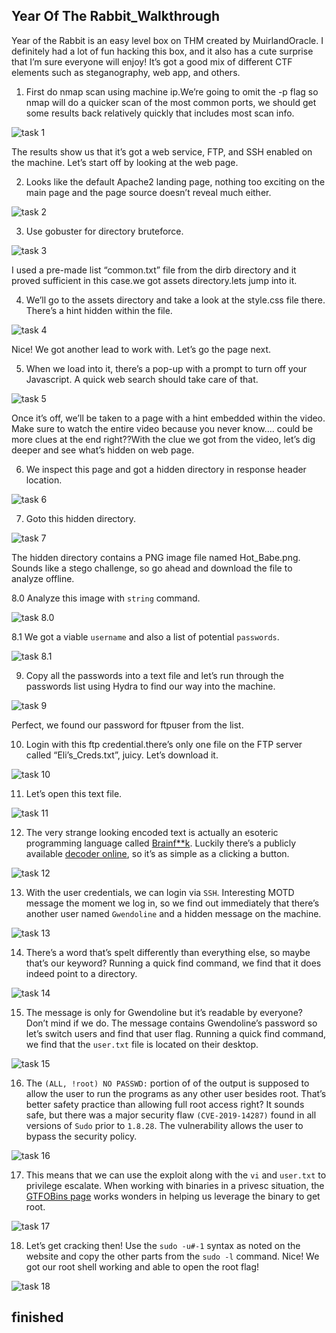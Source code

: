 ## Year Of The Rabbit_Walkthrough

Year of the Rabbit is an easy level box on THM created by MuirlandOracle. I definitely had a lot of fun hacking this box, and it also has a cute surprise that I’m sure everyone will enjoy! It’s got a good mix of different CTF elements such as steganography, web app, and others.

1. First do nmap scan using machine ip.We’re going to omit the -p flag so nmap will do a quicker scan of the most common ports, we should get some results back relatively quickly that includes most scan info.

![task 1](https://github.com/geeksniper/my-TryHackMe-Writeups/blob/0262db8f58e8e50000e2720ff86536ff313761be/Year-Of-The-Rabit_Walkthrough/yearoftherabit-img/1.%20nmap-scan.png)

The results show us that it’s got a web service, FTP, and SSH enabled on the machine. Let’s start off by looking at the web page.

2. Looks like the default Apache2 landing page, nothing too exciting on the main page and the page source doesn’t reveal much either.

![task 2](https://github.com/geeksniper/my-TryHackMe-Writeups/blob/18000fea3a413dfd63f51dd5ecf267fe36f70cd6/Year-Of-The-Rabit_Walkthrough/yearoftherabit-img/2.%20default-siteview.png)

3. Use gobuster for directory bruteforce.

![task 3](https://github.com/geeksniper/my-TryHackMe-Writeups/blob/5b4b28b78db2622295c1262d0088841a6c47d765/Year-Of-The-Rabit_Walkthrough/yearoftherabit-img/3.%20got-hidden-directory.png)

I used a pre-made list “common.txt” file from the dirb directory and it proved sufficient in this case.we got assets directory.lets jump into it.

4. We’ll go to the assets directory and take a look at the style.css file there. There’s a hint hidden within the file.

![task 4](https://github.com/geeksniper/my-TryHackMe-Writeups/blob/f56ab7216e2b15f827b8243e5243787bf9a2e640/Year-Of-The-Rabit_Walkthrough/yearoftherabit-img/4.%20got-hidden-directory-in-css-comment.png)

Nice! We got another lead to work with. Let’s go the page next.

5. When we load into it, there’s a pop-up with a prompt to turn off your Javascript. A quick web search should take care of that.

![task 5](https://github.com/geeksniper/my-TryHackMe-Writeups/blob/f56ab7216e2b15f827b8243e5243787bf9a2e640/Year-Of-The-Rabit_Walkthrough/yearoftherabit-img/5.%20its-popup-js-error.png)

Once it’s off, we’ll be taken to a page with a hint embedded within the video. Make sure to watch the entire video because you never know…. could be more clues at  the end right??With the clue we got from the video, let’s dig deeper and see what’s hidden on web page.

6. We inspect this page and got a hidden directory in response header location.

![task 6](https://github.com/geeksniper/my-TryHackMe-Writeups/blob/f56ab7216e2b15f827b8243e5243787bf9a2e640/Year-Of-The-Rabit_Walkthrough/yearoftherabit-img/6.%20we-inspect-this-phpfile-and-got-hidendirectory-in-response-header.png)

7. Goto this hidden directory.

![task 7](https://github.com/geeksniper/my-TryHackMe-Writeups/blob/6f9a6be88bf657fd2b273f68eafbe2abebd96045/Year-Of-The-Rabit_Walkthrough/yearoftherabit-img/7.%20goto-this-directory-got-a-picture-download-it.png)

The hidden directory contains a PNG image file named Hot_Babe.png. Sounds like a stego challenge, so go ahead and download the file to analyze offline.

8.0 Analyze this image with `string` command.

![task 8.0](https://github.com/geeksniper/my-TryHackMe-Writeups/blob/6f9a6be88bf657fd2b273f68eafbe2abebd96045/Year-Of-The-Rabit_Walkthrough/yearoftherabit-img/8.0%20see-the-string-value-of-this-image.png)

8.1 We got a viable `username` and also a list of potential `passwords`.

![task 8.1](https://github.com/geeksniper/my-TryHackMe-Writeups/blob/6f9a6be88bf657fd2b273f68eafbe2abebd96045/Year-Of-The-Rabit_Walkthrough/yearoftherabit-img/8.1%20got-ftp-user-name-and-password.png)

9. Copy all the passwords into a text file and let’s run through the passwords list using Hydra to find our way into the machine.

![task 9](https://github.com/geeksniper/my-TryHackMe-Writeups/blob/2d1ea345944f16606cdeaa895fa9d33350daea5a/Year-Of-The-Rabit_Walkthrough/yearoftherabit-img/9.%20use-hydra-for-password-bruteforce-and-got-ftp-password.png)

Perfect, we found our password for ftpuser from the list.

10. Login with this ftp credential.there’s only one file on the FTP server called “Eli’s_Creds.txt”, juicy. Let’s download it.

![task 10](https://github.com/geeksniper/my-TryHackMe-Writeups/blob/2d1ea345944f16606cdeaa895fa9d33350daea5a/Year-Of-The-Rabit_Walkthrough/yearoftherabit-img/10.%20login-ftp-got-a-file-download-the-file.png)

11. Let’s open this text file.

![task 11](https://github.com/geeksniper/my-TryHackMe-Writeups/blob/2d1ea345944f16606cdeaa895fa9d33350daea5a/Year-Of-The-Rabit_Walkthrough/yearoftherabit-img/11.%20open-the-file-got-this-now-need-to-decode.png)

12. The very strange looking encoded text is actually an esoteric programming language called [Brainf**k](https://en.wikipedia.org/wiki/Brainfuck). Luckily there’s a publicly available [decoder online](https://www.dcode.fr/brainfuck-language), so it’s as simple as a clicking a button.

![task 12](https://github.com/geeksniper/my-TryHackMe-Writeups/blob/77e7d02175015a0f9f6f8f3cb75e7c5020e6d934/Year-Of-The-Rabit_Walkthrough/yearoftherabit-img/12.%20decode-this-string-got-the-ssh-userand-password.png)

13. With the user credentials, we can login via `SSH`. Interesting MOTD message the moment we log in, so we find out immediately that there’s another user named `Gwendoline` and a hidden message on the machine.

![task 13](https://github.com/geeksniper/my-TryHackMe-Writeups/blob/77e7d02175015a0f9f6f8f3cb75e7c5020e6d934/Year-Of-The-Rabit_Walkthrough/yearoftherabit-img/13.%20login-ssh-using-username-and-password.png)

14. There’s a word that’s spelt differently than everything else, so maybe that’s our keyword? Running a quick find command, we find that it does indeed point to a directory.

![task 14](https://github.com/geeksniper/my-TryHackMe-Writeups/blob/77e7d02175015a0f9f6f8f3cb75e7c5020e6d934/Year-Of-The-Rabit_Walkthrough/yearoftherabit-img/14.%20find-serct-file-and-got-the-password-of-gwendoline.png)

15. The message is only for Gwendoline but it’s readable by everyone? Don’t mind if we do. The message contains Gwendoline’s password so let’s switch users and find that user flag. Running a quick find command, we find that the `user.txt` file is located on their desktop.

![task 15](https://github.com/geeksniper/my-TryHackMe-Writeups/blob/77e7d02175015a0f9f6f8f3cb75e7c5020e6d934/Year-Of-The-Rabit_Walkthrough/yearoftherabit-img/15.%20switch-user-and-got-user-flag.png)

16. The `(ALL, !root) NO PASSWD:` portion of of the output is supposed to allow the user to run the programs as any other user besides root. That’s better safety practice than allowing full root access right? It sounds safe, but there was a major security flaw `(CVE-2019-14287)` found in all versions of `Sudo` prior to `1.8.28`. The vulnerability allows the user to bypass the security policy.

![task 16](https://github.com/geeksniper/my-TryHackMe-Writeups/blob/77e7d02175015a0f9f6f8f3cb75e7c5020e6d934/Year-Of-The-Rabit_Walkthrough/yearoftherabit-img/16.%20sudo-permission-for-privesc.png)

17. This means that we can use the exploit along with the `vi` and `user.txt` to privilege escalate. When working with binaries in a privesc situation, the [GTFOBins page](https://gtfobins.github.io/gtfobins/vi/) works wonders in helping us leverage the binary to get root.

![task 17](https://github.com/geeksniper/my-TryHackMe-Writeups/blob/77e7d02175015a0f9f6f8f3cb75e7c5020e6d934/Year-Of-The-Rabit_Walkthrough/yearoftherabit-img/17.%20edit-vi-for-root-permission.png)

18. Let’s get cracking then! Use the `sudo -u#-1` syntax as noted on the website and copy the other parts from the `sudo -l` command.
Nice! We got our root shell working and able to open the root flag!

![task 18](https://github.com/geeksniper/my-TryHackMe-Writeups/blob/77e7d02175015a0f9f6f8f3cb75e7c5020e6d934/Year-Of-The-Rabit_Walkthrough/yearoftherabit-img/18.%20after-editing-vi-file-got-root-flag.png)

## finished








